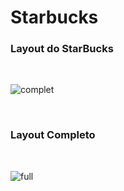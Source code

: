 # Starbucks 

### Layout do StarBucks

<br>

![complet](https://user-images.githubusercontent.com/73248933/226226117-9d1f2cd3-f13f-4382-8007-f2574b5457bb.png)

<br>

### Layout Completo

<br>

![full](https://user-images.githubusercontent.com/73248933/226226238-c41ba206-b9e1-4a96-b043-b6b6bce15045.png)
